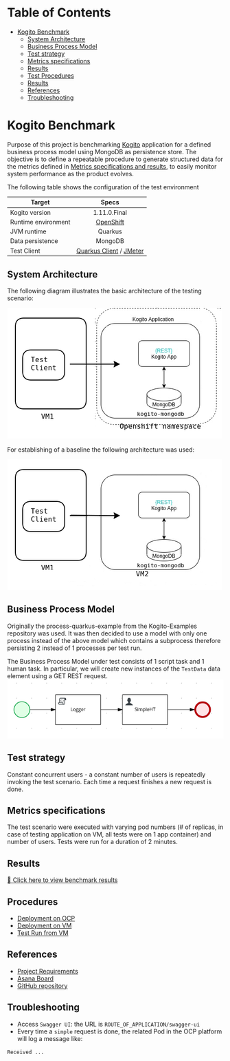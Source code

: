 # Table of Contents
* [Kogito Benchmark](#kogito-benchmark)
  * [System Architecture](#system-architecture)
  * [Business Process Model](#business-process-model)  
  * [Test strategy](#test-strategy)
  * [Metrics specifications](#metrics-specifications)
  * [Results](#results)
  * [Test Procedures](#test-procedures)
  * [Results](#reults)
  * [References](#references)
  * [Troubleshooting](#troubleshooting)

# Kogito Benchmark

Purpose of this project is benchmarking [Kogito](https://kogito.kie.org/) application for a defined business process model 
using MongoDB as persistence store.
The objective is to define a repeatable procedure to generate structured data for the metrics defined in [Metrics specifications and results](#metrics-specifications-and-results),
to easily monitor system performance as the product evolves.  

The following table shows the configuration of the test environment

| Target   |      Specs      |
|----------|:-------------:|
| Kogito version |  1.11.0.Final |
| Runtime environment |  [OpenShift](https://console-openshift-console.apps.mw-ocp4.cloud.lab.eng.bos.redhat.com) |
| JVM runtime | Quarkus |
| Data persistence | MongoDB | 
| Test Client | [Quarkus Client](test-clients/quarkus-client) / [JMeter](test-clients/jmeter-client) |

## System Architecture
The following diagram illustrates the basic architecture of the testing scenario:

![Test Architecture](test-envs/BenchmarkArchitecture-VM1-OCP.png)

For establishing of a baseline the following architecture was used:

![Test Architecture](test-envs/BenchmarkArchitecture-VM1-VM2.png)

## Business Process Model
Originally the process-quarkus-example from the Kogito-Examples repository was used.
It was then decided to use a model with only one process instead of the above model which contains a subprocess therefore persisting 2 instead of 1 processes per test run.

The Business Process Model under test consists of 1 script task and 1 human task.
In particular, we  will create new instances of the `TestData` data element using a GET REST request.
![HT process](test-apps/htprocess.png)

## Test strategy

Constant concurrent users - a constant number of users is repeatedly invoking the test scenario. Each time a request finishes a new request is done.

## Metrics specifications

The test scenario were executed with varying pod numbers (# of replicas, in case of testing application on VM, all tests were on 1 app container) and number of users. 
Tests were run for a duration of 2 minutes. 

## Results

[📣 Click here to view benchmark results](./benchmark_results.md)

## Procedures
* [Deployment on OCP](test-envs/deploy-OCP/deploy-app/README.md)
* [Deployment on VM](test-envs/deploy-VM/README.md)
* [Test Run from VM](test-envs/test/README.md)

## References
* [Project Requirements](https://docs.google.com/document/d/1AtAfTiFSB2VcI84zg-ocPTnYy_1HCK556FiWt_iPkiM/edit?usp=sharing)
* [Asana Board](https://app.asana.com/0/1200541157872337/board)
* [GitHub repository](https://github.com/RHEcosystemAppEng/kogito-benchmark)

## Troubleshooting
* Access `Swagger UI`: the URL is `ROUTE_OF_APPLICATION/swagger-ui`
* Every time a `simple` request is done, the related Pod in the OCP platform will log a message like:
```text
Received ...
```

